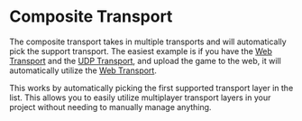 # Composite Transport

The composite transport takes in multiple transports and will automatically pick the support transport. The easiest example is if you have the [Web Transport](web-transport.md) and the [UDP Transport](udp-transport.md), and upload the game to the web, it will automatically utilize the [Web Transport](web-transport.md).

This works by automatically picking the first supported transport layer in the list. This allows you to easily utilize multiplayer transport layers in your project without needing to manually manage anything.
